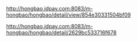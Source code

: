 http://hongbao.jdpay.com:8083/m-hongbao/hongbao/detail/view/854e30331504bf09

http://hongbao.jdpay.com:8083/m-hongbao/hongbao/detail/2629bc533716f678
